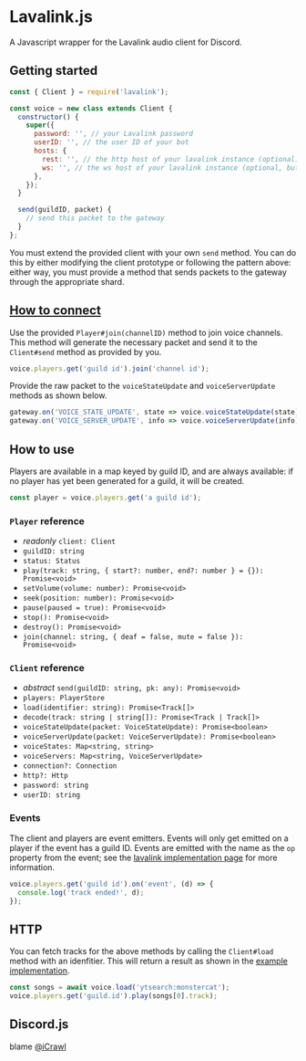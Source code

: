 # Lavalink.js

A Javascript wrapper for the Lavalink audio client for Discord.

## Getting started

```js
const { Client } = require('lavalink');

const voice = new class extends Client {
  constructor() {
    super({
      password: '', // your Lavalink password
      userID: '', // the user ID of your bot
      hosts: {
        rest: '', // the http host of your lavalink instance (optional)
        ws: '', // the ws host of your lavalink instance (optional, but highly recommended)
      },
    });
  }

  send(guildID, packet) {
    // send this packet to the gateway
  }
};
```

You must extend the provided client with your own `send` method. You can do this by either modifying the client prototype or following the pattern above: either way, you must provide a method that sends packets to the gateway through the appropriate shard.

## [How to connect](https://discordapp.com/developers/docs/topics/voice-connections#connecting-to-voice)

Use the provided `Player#join(channelID)` method to join voice channels. This method will generate the necessary packet and send it to the `Client#send` method as provided by you.

```js
voice.players.get('guild id').join('channel id');
```

Provide the raw packet to the `voiceStateUpdate` and `voiceServerUpdate` methods as shown below.

```js
gateway.on('VOICE_STATE_UPDATE', state => voice.voiceStateUpdate(state)); // forward voice state updates
gateway.on('VOICE_SERVER_UPDATE', info => voice.voiceServerUpdate(info)); // forward voice server updates
```

## How to use

Players are available in a map keyed by guild ID, and are always available: if no player has yet been generated for a guild, it will be created.

```js
const player = voice.players.get('a guild id');
```

### `Player` reference

- *readonly* `client: Client`
- `guildID: string`
- `status: Status`
- `play(track: string, { start?: number, end?: number } = {}): Promise<void>`
- `setVolume(volume: number): Promise<void>`
- `seek(position: number): Promise<void>`
- `pause(paused = true): Promise<void>`
- `stop(): Promise<void>`
- `destroy(): Promise<void>`
- `join(channel: string, { deaf = false, mute = false }): Promise<void>`

### `Client` reference

- *abstract* `send(guildID: string, pk: any): Promise<void>`
- `players: PlayerStore`
- `load(identifier: string): Promise<Track[]>`
- `decode(track: string | string[]): Promise<Track | Track[]>`
- `voiceStateUpdate(packet: VoiceStateUpdate): Promise<boolean>`
- `voiceServerUpdate(packet: VoiceServerUpdate): Promise<boolean>`
- `voiceStates: Map<string, string>`
- `voiceServers: Map<string, VoiceServerUpdate>`
- `connection?: Connection`
- `http?: Http`
- `password: string`
- `userID: string`

### Events

The client and players are event emitters. Events will only get emitted on a player if the event has a guild ID. Events are emitted with the name as the `op` property from the event; see the [lavalink implementation page](https://github.com/Frederikam/Lavalink/blob/master/IMPLEMENTATION.md#incoming-messages) for more information.

```js
voice.players.get('guild id').on('event', (d) => {
  console.log('track ended!', d);
});
```

## HTTP

You can fetch tracks for the above methods by calling the `Client#load` method with an idenfitier. This will return a result as shown in the [example implementation](https://github.com/Frederikam/Lavalink/blob/master/IMPLEMENTATION.md#rest-api).

```js
const songs = await voice.load('ytsearch:monstercat');
voice.players.get('guild.id').play(songs[0].track);
```

## Discord.js

blame [@iCrawl](https://github.com/iCrawl)

